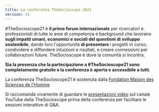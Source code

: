 ```yaml
---
title: La conferenza TheSocioscope 2021
version: 11
---
```


#TheSocioscope21 è **il primo forum internazionale** per ricercatori e professionisti di tutte le aree di competenza e background che lavorano **sugli impatti umani, economici e sociali del questioni di sviluppo sostenibile**, dando loro l'opportunità **di presentare** i progetti in corso, condividere e diffondere intuizioni e risultati, e creare connessioni per collaborazioni future. TheSocioscope è dove la comunità si incontra.

**Sia la presenza che la partecipazione a #TheSocioscope21 sono completamente gratuite e la conferenza è aperta e accessibile a tutti**.

La conferenza TheSocioscope21 è sostenuta dalla [Fondation Maison des Sciences de l'Homme](https://www.fmsh.fr/en)

Si raccomanda vivamente di guardare le [presentazioni video](https://www.youtube.com/watch?v=EiZoWeCFmYc&list=PLLv_k1nsHewlD-pB7BCWsiQnNvb_NhPpO&index=2) sul canale YouTube della TheSocioscope prima della conferenza per facilitare le sessioni interattive di Q&A.
